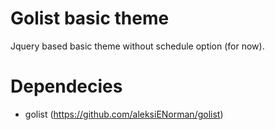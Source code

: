 # Golist basic theme

Jquery based basic theme without schedule option (for now).

# Dependecies

* golist (https://github.com/aleksiENorman/golist)
